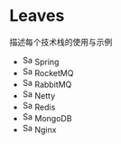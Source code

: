 # Leaves

描述每个技术栈的使用与示例
 
- <img src="https://spring.io/img/favicon.png" alt="Sample"  width="17" height="17"> Spring
- <img src="http://rocketmq.apache.org/favicon.ico" alt="Sample"  width="17" height="17"> RocketMQ
- <img src="http://www.rabbitmq.com/favicon.ico" alt="Sample"  width="17" height="17"> RabbitMQ
- <img src="https://netty.io/images/favicon.ico" alt="Sample"  width="17" height="17"> Netty
- <img src="https://redis.io/images/favicon.png" alt="Sample"  width="17" height="17"> Redis
- <img src="https://www.mongodb.com/assets/images/global/favicon.ico" alt="Sample"  width="17" height="17"> MongoDB
- <img src="http://nginx.org/favicon.ico" alt="Sample"  width="17" height="17"> Nginx
